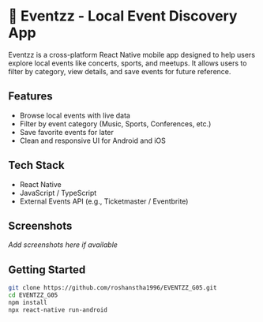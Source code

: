 # 🎉 Eventzz - Local Event Discovery App

Eventzz is a cross-platform React Native mobile app designed to help users explore local events like concerts, sports, and meetups. It allows users to filter by category, view details, and save events for future reference.

## Features
- Browse local events with live data
- Filter by event category (Music, Sports, Conferences, etc.)
- Save favorite events for later
- Clean and responsive UI for Android and iOS

## Tech Stack
- React Native
- JavaScript / TypeScript
- External Events API (e.g., Ticketmaster / Eventbrite)

## Screenshots
_Add screenshots here if available_

## Getting Started

```bash
git clone https://github.com/roshanstha1996/EVENTZZ_G05.git
cd EVENTZZ_G05
npm install
npx react-native run-android
